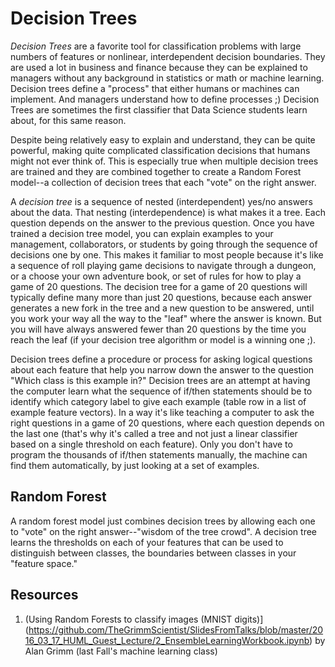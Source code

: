 # Decision Trees

*Decision Trees* are a favorite tool for classification problems with large numbers of features or nonlinear, interdependent decision boundaries. They are used a lot in business and finance because they can be explained to managers without any background in statistics or math or machine learning. Decision trees define a "process" that either humans or machines can implement. And managers understand how to define processes ;) Decision Trees are sometimes the first classifier that Data Science students learn about, for this same reason.

Despite being relatively easy to explain and understand, they can be quite powerful, making quite complicated classification decisions that humans might not ever think of. This is especially true when multiple decision trees are trained and they are combined together to create a Random Forest model--a collection of decision trees that each "vote" on the right answer.

A *decision tree* is a sequence of nested (interdependent) yes/no answers about the data. That nesting (interdependence) is what makes it a tree. Each question depends on the answer to the previous question. Once you have trained a decision tree model, you can explain examples to your management, collaborators, or students by going through the sequence of decisions one by one. This makes it familiar to most people because it's like a sequence of roll playing game decisions to navigate through a dungeon, or a choose your own adventure book, or set of rules for how to play a game of 20 questions. The decision tree for a game of 20 questions will typically define many more than just 20 questions, because each answer generates a new fork in the tree and a new question to be answered, until you work your way all the way to the "leaf" where the answer is known. But you will have always answered fewer than 20 questions by the time you reach the leaf (if your decision tree algorithm or model is a winning one ;).

Decision trees define a procedure or process for asking logical questions about each feature that help you narrow down the answer to the question "Which class is this example in?"   Decision trees are an attempt at having the computer learn what the sequence of if/then statements should be to identify which category label to give each example (table row in a list of example feature vectors). In a way it's like teaching a computer to ask the right questions in a game of 20 questions, where each question depends on the last one (that's why it's called a tree and not just a linear classifier based on a single threshold on each feature). Only you don't have to program the thousands of if/then statements manually, the machine can find them automatically, by just looking at a set of examples.

## Random Forest

A random forest model just combines decision trees by allowing each one to "vote" on the right answer--"wisdom of the tree crowd". A decision tree learns the thresholds on each of your features that can be used to distinguish between classes, the boundaries between classes in your "feature space." 


## Resources

1. (Using Random Forests to classify images (MNIST digits)](https://github.com/TheGrimmScientist/SlidesFromTalks/blob/master/2016_03_17_HUML_Guest_Lecture/2_EnsembleLearningWorkbook.ipynb) by Alan Grimm (last Fall's machine learning class)